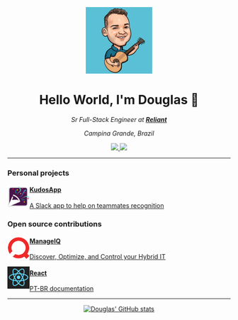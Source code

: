 <p align="center">
  <img src="douglas.jpg" width="150px">
</p>
<h1 align="center">Hello World, I'm Douglas 👋</h1>
<p align="center">
  <i>Sr Full-Stack Engineer at <b><a href="https://www.reliant.io/">Reliant</b></a></i>
</p>
<p align="center">
  <i>Campina Grande, Brazil</i>
</p>
<p align="center">
  <a href="https://www.linkedin.com/in/douglasggabriel">
    <img src="https://img.shields.io/badge/linkedin-%230077B5.svg?&style=for-the-badge&logo=linkedin&logoColor=white" />
  </a>
  <a href="mailto:douglasgabriel@gmail.com?subject=Hello%20Douglas">
    <img src="https://img.shields.io/badge/gmail-%23D14836.svg?&style=for-the-badge&logo=gmail&logoColor=white" />
  </a>
</p>

<hr />

### Personal projects
<a href="https://www.kudos-app.com/">
<img src="kudosapp.png" width="50px" align="left" />

#### KudosApp
A Slack app to help on teammates recognition

</a>

### Open source contributions
<a href="https://www.manageiq.org/">
<img src="manageiq.svg" width="50px" align="left" />

#### ManageIQ
Discover, Optimize, and Control your Hybrid IT

</a>

<a href="https://github.com/reactjs/pt-BR.reactjs.org/">
<img src="react.png" width="50px" align="left" />

#### React
PT-BR documentation

</a>

<hr />

<div style="text-align:center">

[![Douglas' GitHub stats](https://github-readme-stats.vercel.app/api?username=douglasgabriel&theme=react)](https://github.com/anuraghazra/github-readme-stats)

</div>
